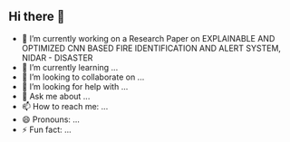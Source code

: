 ## Hi there 👋




- 🔭 I’m currently working on a Research Paper on EXPLAINABLE AND OPTIMIZED CNN BASED FIRE IDENTIFICATION AND ALERT SYSTEM, NIDAR - DISASTER 
- 🌱 I’m currently learning ...
- 👯 I’m looking to collaborate on ...
- 🤔 I’m looking for help with ...
- 💬 Ask me about ...
- 📫 How to reach me: ...
- 😄 Pronouns: ...
- ⚡ Fun fact: ...
